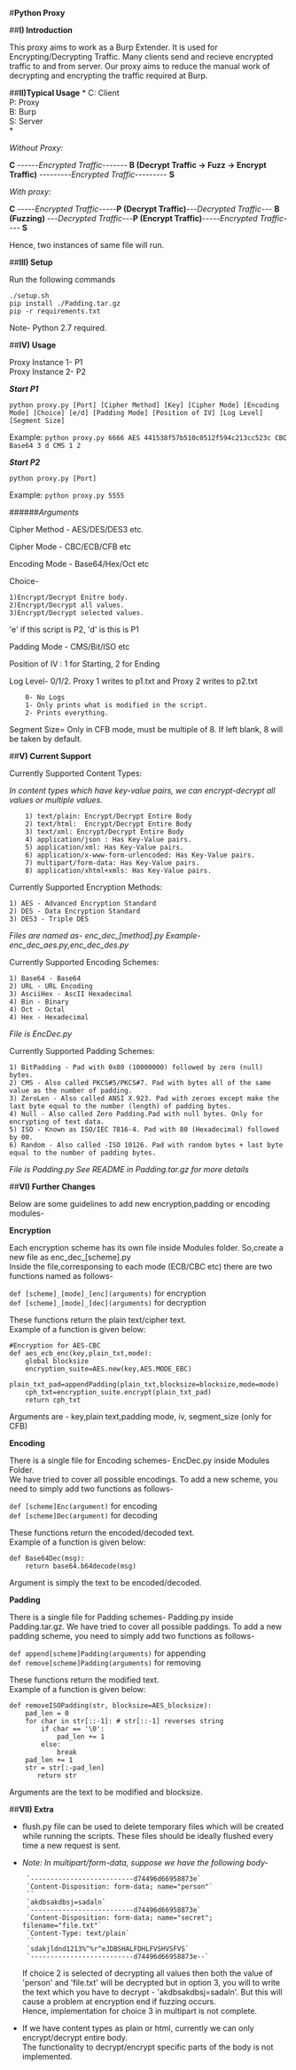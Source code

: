 #**Python Proxy**

##**I) Introduction**

This proxy aims to work as a Burp Extender. It is used for Encrypting/Decrypting Traffic.
Many clients send and recieve encrypted traffic to and from server.
Our proxy aims to reduce the manual work of decrypting and encrypting the traffic required at Burp. 

##**II)Typical Usage**
*
C: Client  
P: Proxy  
B: Burp  
S: Server  
*
  
*Without Proxy:*  


  **C** ------*Encrypted Traffic*------- **B (Decrypt Traffic -> Fuzz -> Encrypt Traffic)** ---------*Encrypted Traffic*--------- **S**

*With proxy:*  


  **C** -----*Encrypted Traffic*-----**P (Decrypt Traffic)**---*Decrypted Traffic*--- **B (Fuzzing)** ---*Decrypted Traffic*---**P (Encrypt Traffic)**-----*Encrypted Traffic*---- **S**

					

Hence, two instances of same file will run.

##**III) Setup**

Run the following commands  
  
`./setup.sh`   
`pip install ./Padding.tar.gz`  
`pip -r requirements.txt`  

Note- Python 2.7 required.

##**IV) Usage**

Proxy Instance 1- P1  
Proxy Instance 2- P2  

**_Start P1_**  
  
`python proxy.py [Port] [Cipher Method] [Key] [Cipher Mode] [Encoding Mode] [Choice] [e/d] [Padding Mode] [Position of IV] [Log Level] [Segment Size]`  
  
Example: `python proxy.py 6666 AES 441538f57b510c0512f594c213cc523c CBC Base64 3 d CMS 1 2`  
  
**_Start P2_**  
  
`python proxy.py [Port]`  

Example: `python proxy.py 5555`

 
######*Arguments*  

Cipher Method - AES/DES/DES3 etc.  

Cipher Mode - CBC/ECB/CFB etc  

Encoding Mode - Base64/Hex/Oct etc  

Choice-  

	1)Encrypt/Decrypt Enitre body.  
	2)Encrypt/Decrypt all values.  
	3)Encrypt/Decrypt selected values.  


'e' if this script is P2, 'd' is this is P1  

Padding Mode - CMS/Bit/ISO etc  

Position of IV : 1 for Starting, 2 for Ending  

Log Level- 0/1/2. Proxy 1 writes to p1.txt and Proxy 2 writes to p2.txt  

       	0- No Logs 
		1- Only prints what is modified in the script.     
		2- Prints everything.  

Segment Size= Only in CFB mode, must be multiple of 8. If left blank, 8 will be taken by default.

##**V) Current Support**  

Currently Supported Content Types:

*In content types which have key-value pairs, we can encrypt-decrypt all values or multiple values.*

        1) text/plain: Encrypt/Decrypt Entire Body
        2) text/html:  Encrypt/Decrypt Entire Body
        3) text/xml: Encrypt/Decrypt Entire Body
        4) application/json : Has Key-Value pairs. 
        5) application/xml: Has Key-Value pairs. 
        6) application/x-www-form-urlencoded: Has Key-Value pairs. 
        7) multipart/form-data: Has Key-Value pairs.
        8) application/xhtml+xmls: Has Key-Value pairs.

Currently Supported Encryption Methods:

	1) AES - Advanced Encryption Standard
	2) DES - Data Encryption Standard
	3) DES3 - Triple DES

*Files are named as- enc_dec_[method].py Example- enc_dec_aes.py,enc_dec_des.py*

Currently Supported Encoding Schemes:

	1) Base64 - Base64
	2) URL - URL Encoding
	3) AsciiHex - AscII Hexadecimal
	4) Bin - Binary
	4) Oct - Octal
	4) Hex - Hexadecimal 

*File is EncDec.py*

Currently Supported Padding Schemes:

	1) BitPadding - Pad with 0x80 (10000000) followed by zero (null) bytes.
	2) CMS - Also called PKCS#5/PKCS#7. Pad with bytes all of the same value as the number of padding.
	3) ZeroLen - Also called ANSI X.923. Pad with zeroes except make the last byte equal to the number (length) of padding bytes.
	4) Null - Also called Zero Padding.Pad with null bytes. Only for encrypting of text data.
	5) ISO - Known as ISO/IEC 7816-4. Pad with 80 (Hexadecimal) followed by 00.
	6) Random - Also called -ISO 10126. Pad with random bytes + last byte equal to the number of padding bytes. 
	
*File is Padding.py*
*See README in Padding.tar.gz for more details*


##**VI) Further Changes**

Below are some guidelines to add new encryption,padding or encoding modules-

**Encryption**

Each encryption scheme has its own file inside Modules folder. 
So,create a new file as enc_dec_[scheme].py  
Inside the file,corresponsing to each mode (ECB/CBC etc) there are two functions named as follows-  

`def [scheme]_[mode]_[enc](arguments)` for encryption   
`def [scheme]_[mode]_[dec](arguments)` for decryption  

These functions return the plain text/cipher text.  
Example of a function is given below:    

	#Encryption for AES-CBC  
	def aes_ecb_enc(key,plain_txt,mode):   
		global blocksize  
		encryption_suite=AES.new(key,AES.MODE_EBC)  
		plain_txt_pad=appendPadding(plain_txt,blocksize=blocksize,mode=mode)  
		cph_txt=encryption_suite.encrypt(plain_txt_pad)  
		return cph_txt       
  
Arguments are - key,plain text,padding mode, iv, segment_size (only for CFB)  
  
    
**Encoding**  
  
There is a single file for Encoding schemes- EncDec.py inside Modules Folder.  
We have tried to cover all possible encodings. To add a new scheme, you need to simply add two functions as follows-  

`def [scheme]Enc(argument)` for encoding  
`def [scheme]Dec(argument)` for decoding  

These functions return the encoded/decoded text.   
Example of a function is given below:  

	def Base64Dec(msg):  
		return base64.b64decode(msg)

Argument is simply the text to be encoded/decoded.  

  
**Padding**

There is a single file for Padding schemes- Padding.py inside Padding.tar.gz.
We have tried to cover all possible paddings. To add a new padding scheme, you need to simply add two functions as follows-  

`def append[scheme]Padding(arguments)`  for appending  
`def remove[scheme]Padding(arguments)`  for removing    

These functions return the modified text.  
Example of a function is given below:  

`def removeISOPadding(str, blocksize=AES_blocksize):`     
`    pad_len = 0`          
`    for char in str[::-1]: # str[::-1] reverses string`  
`        if char == '\0':`    
`            pad_len += 1`    
`        else:`    
`            break`    
`    pad_len += 1`    
`    str = str[:-pad_len]`    
`   	return str`        

Arguments are the text to be modified and blocksize.


##**VII) Extra**

* flush.py file can be used to delete temporary files which will be created while running the scripts. 
These files should be ideally flushed every time a new request is sent.

*  *Note: In multipart/form-data, suppose we have the following body-*  

		`--------------------------d74496d66958873e`
		`Content-Disposition: form-data; name="person"`    
		``    
		`akdbsakdbsj=sadaln`
		`--------------------------d74496d66958873e`
		`Content-Disposition: form-data; name="secret"; filename="file.txt"`
		`Content-Type: text/plain`
		``  
		`sdakjldnd1213%^%r^eJDBSHALFDHLFVSHVSFVS`
		`--------------------------d74496d66958873e--`
 
	If choice 2 is selected of decrypting all values then both the value of 'person' and 'file.txt' will be decrypted but in option 3, you will to write the text which you have to decrypt - 'akdbsakdbsj=sadaln'. But this will cause a problem at encryption end if fuzzing occurs.  
	Hence, implementation for choice 3 in multipart is not complete.    
  
*  If we have content types as plain or html, currently we can only encrypt/decrypt entire body.  
The functionality to decrypt/encrypt specific parts of the body is not implemented.  
